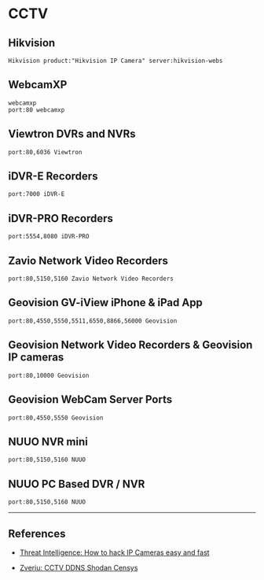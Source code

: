 # CCTV

## Hikvision

```
Hikvision product:"Hikvision IP Camera" server:hikvision-webs
```

## WebcamXP

```
webcamxp
port:80 webcamxp
```

## Viewtron DVRs and NVRs

```
port:80,6036 Viewtron
```

## iDVR-E Recorders

```
port:7000 iDVR-E
```

## iDVR-PRO Recorders

```
port:5554,8080 iDVR-PRO
```

## Zavio Network Video Recorders

```
port:80,5150,5160 Zavio Network Video Recorders
```

## Geovision GV-iView iPhone & iPad App

```
port:80,4550,5550,5511,6550,8866,56000 Geovision
```

## Geovision Network Video Recorders & Geovision IP cameras

```
port:80,10000 Geovision
```

## Geovision WebCam Server Ports

```
port:80,4550,5550 Geovision
```

## NUUO NVR mini

```
port:80,5150,5160 NUUO
```

## NUUO PC Based DVR / NVR

```
port:80,5150,5160 NUUO
```

---
## References

- [Threat Intelligence: How to hack IP Cameras easy and fast](https://medium.com/@Threat_Intelligence/how-to-hack-ip-cameras-easy-and-fast-72344c969f80)

- [Zveriu: CCTV DDNS Shodan Censys](https://github.com/zveriu/cctv-ddns-shodan-censys)
